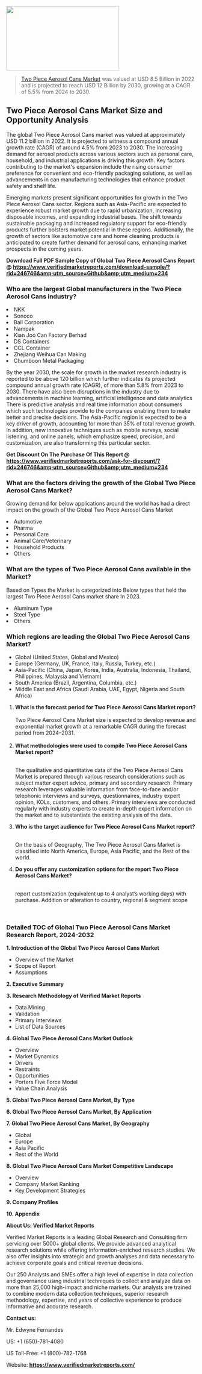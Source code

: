 
<img src="https://ffe5etoiles.com/wp-content/uploads/2024/12/MST1-300x171.png" alt="" width="300" height="171" class="alignnone size-medium wp-image-20088" /><blockquote><p><p><a href="https://www.verifiedmarketreports.com/download-sample/?rid=246746&utm_source=Github&utm_medium=234" target="_blank">Two Piece Aerosol Cans Market</a> was valued at USD 8.5 Billion in 2022 and is projected to reach USD 12 Billion by 2030, growing at a CAGR of 5.5% from 2024 to 2030.</p></blockquote><p><h2>Two Piece Aerosol Cans Market Size and Opportunity Analysis</h2><p>The global Two Piece Aerosol Cans market was valued at approximately USD 11.2 billion in 2022. It is projected to witness a compound annual growth rate (CAGR) of around 4.5% from 2023 to 2030. The increasing demand for aerosol products across various sectors such as personal care, household, and industrial applications is driving this growth. Key factors contributing to the market's expansion include the rising consumer preference for convenient and eco-friendly packaging solutions, as well as advancements in can manufacturing technologies that enhance product safety and shelf life.</p><p>Emerging markets present significant opportunities for growth in the Two Piece Aerosol Cans sector. Regions such as Asia-Pacific are expected to experience robust market growth due to rapid urbanization, increasing disposable incomes, and expanding industrial bases. The shift towards sustainable packaging and increased regulatory support for eco-friendly products further bolsters market potential in these regions. Additionally, the growth of sectors like automotive care and home cleaning products is anticipated to create further demand for aerosol cans, enhancing market prospects in the coming years.</p></p><p class=""><strong>Download Full PDF Sample Copy of Global Two Piece Aerosol Cans Report @ <a href="https://www.verifiedmarketreports.com/download-sample/?rid=246746&amp;utm_source=Github&amp;utm_medium=234" target="_blank">https://www.verifiedmarketreports.com/download-sample/?rid=246746&amp;utm_source=Github&amp;utm_medium=234</a></strong></p><h3 id="" class="">Who are the largest Global manufacturers in the Two Piece Aerosol Cans industry?</h3><p><li>NKK</li><li> Sonoco</li><li> Ball Corporation</li><li> Nampak</li><li> Kian Joo Can Factory Berhad</li><li> DS Containers</li><li> CCL Container</li><li> Zhejiang Weihua Can Making</li><li> Chumboon Metal Packaging</li></p><div class=""><div class="" dir="" data-message-author-role="" data-message-id="" data-message-model-slug=""><div class=""><div class=""><div class=""><div class="" dir="" data-message-author-role="" data-message-id="" data-message-model-slug=""><div class=""><div class=""><p>By the year 2030, the scale for growth in the market research industry is reported to be above 120 billion which further indicates its projected compound annual growth rate (CAGR), of more than 5.8% from 2023 to 2030. There have also been disruptions in the industry due to advancements in machine learning, artificial intelligence and data analytics There is predictive analysis and real time information about consumers which such technologies provide to the companies enabling them to make better and precise decisions. The Asia-Pacific region is expected to be a key driver of growth, accounting for more than 35% of total revenue growth. In addition, new innovative techniques such as mobile surveys, social listening, and online panels, which emphasize speed, precision, and customization, are also transforming this particular sector.</p><p><strong>Get Discount On The Purchase Of This Report @&nbsp; <a href="https://www.verifiedmarketreports.com/ask-for-discount/?rid=246746&amp;utm_source=Github&amp;utm_medium=234" target="_blank">https://www.verifiedmarketreports.com/ask-for-discount/?rid=246746&amp;utm_source=Github&amp;utm_medium=234</a></strong></p></div></div></div></div></div></div></div></div><h3 id="" class="">What are the factors driving the growth of the Global Two Piece Aerosol Cans Market?</h3><p id="" class="">Growing demand for below applications around the world has had a direct impact on the growth of the Global Two Piece Aerosol Cans Market</p><p id="" class=""><li>Automotive</li><li> Pharma</li><li> Personal Care</li><li> Animal Care/Veterinary</li><li> Household Products</li><li> Others</li></p><h3 id="" class="">What are the types of Two Piece Aerosol Cans available in the Market?</h3><p id="" class="">Based on Types the Market is categorized into Below types that held the largest Two Piece Aerosol Cans market share In 2023.</p><p id="" class=""><li>Aluminum Type</li><li> Steel Type</li><li> Others</li></p><h3 id="" class="">Which regions are leading the Global Two Piece Aerosol Cans Market?</h3><ul><li>Global (United States, Global and Mexico)</li><li>Europe (Germany, UK, France, Italy, Russia, Turkey, etc.)</li><li>Asia-Pacific (China, Japan, Korea, India, Australia, Indonesia, Thailand, Philippines, Malaysia and Vietnam)</li><li>South America (Brazil, Argentina, Columbia, etc.)</li><li>Middle East and Africa (Saudi Arabia, UAE, Egypt, Nigeria and South Africa)</li></ul><p><ol><li><strong>What is the forecast period for Two Piece Aerosol Cans Market report?<br /></strong><br /><span data-sheets-root="1" data-sheets-value="{&quot;1&quot;:2,&quot;2&quot;:&quot;XXXX size is expected to develop revenue and exponential market growth at a remarkable CAGR during the forecast period from 2024&ndash;2030.&quot;}" data-sheets-userformat="{&quot;2&quot;:12674,&quot;4&quot;:{&quot;1&quot;:2,&quot;2&quot;:16776960},&quot;10&quot;:2,&quot;11&quot;:0,&quot;15&quot;:&quot;Arial&quot;,&quot;16&quot;:12}">Two Piece Aerosol Cans Market size is expected to develop revenue and exponential market growth at a remarkable CAGR during the forecast period from 2024&ndash;2031.</span><br /><br /></li><li><strong>What methodologies were used to compile Two Piece Aerosol Cans Market report?<br /><br /></strong><p>The qualitative and quantitative data of the&nbsp;Two Piece Aerosol Cans Market is prepared through various research considerations such as subject matter expert advice, primary and secondary research. Primary research leverages valuable information from face-to-face and/or telephonic interviews and surveys, questionnaires, industry expert opinion, KOLs, customers, and others. Primary interviews are conducted regularly with industry experts to create in-depth expert information on the market and to substantiate the existing analysis of the data.&nbsp;</p></li><li><strong>Who is the target audience for Two Piece Aerosol Cans Market report?<br /><br /></strong><p>On the basis of Geography, The&nbsp;Two Piece Aerosol Cans Market is classified into North America, Europe, Asia Pacific, and the Rest of the world.</p></li><li><strong>Do you offer any customization options for the report Two Piece Aerosol Cans Market?<br /><br /></strong><p>report customization (equivalent up to 4 analyst&rsquo;s working days) with purchase. Addition or alteration to country, regional &amp; segment scope</p><p>&nbsp;</p></li></ol></p><h3 id="" class="">Detailed TOC of Global Two Piece Aerosol Cans Market Research Report, 2024-2032</h3><p id="" class=""><strong>1. Introduction of the Global Two Piece Aerosol Cans Market</strong></p><ul><li>Overview of the Market</li><li>Scope of Report</li><li>Assumptions</li></ul><p id="" class=""><strong>2. Executive Summary</strong></p><p id="" class=""><strong>3. Research Methodology of&nbsp;Verified Market Reports</strong></p><ul><li>Data Mining</li><li>Validation</li><li>Primary Interviews</li><li>List of Data Sources</li></ul><p id="" class=""><strong>4. Global Two Piece Aerosol Cans Market Outlook</strong></p><ul><li>Overview</li><li>Market Dynamics</li><li>Drivers</li><li>Restraints</li><li>Opportunities</li><li>Porters Five Force Model</li><li>Value Chain Analysis</li></ul><p id="" class=""><strong>5. Global Two Piece Aerosol Cans Market, By&nbsp;Type</strong></p><p id="" class=""><strong>6. Global Two Piece Aerosol Cans Market, By Application</strong></p><p id="" class=""><strong>7. Global Two Piece Aerosol Cans Market, By Geography</strong></p><ul><li>Global</li><li>Europe</li><li>Asia Pacific</li><li>Rest of the World</li></ul><p id="" class=""><strong>8. Global Two Piece Aerosol Cans Market Competitive Landscape</strong></p><ul><li>Overview</li><li>Company Market Ranking</li><li>Key Development Strategies</li></ul><p id="" class=""><strong>9. Company Profiles</strong></p><p id="" class=""><strong>10. Appendix</strong></p><p id="" class=""><strong>About Us: Verified Market Reports</strong></p><p id="" class="">Verified Market Reports is a leading Global Research and Consulting firm servicing over 5000+ global clients. We provide advanced analytical research solutions while offering information-enriched research studies. We also offer insights into strategic and growth analyses and data necessary to achieve corporate goals and critical revenue decisions.</p><p id="" class="">Our 250 Analysts and SMEs offer a high level of expertise in data collection and governance using industrial techniques to collect and analyze data on more than 25,000 high-impact and niche markets. Our analysts are trained to combine modern data collection techniques, superior research methodology, expertise, and years of collective experience to produce informative and accurate research.</p><p id="" class=""><strong>Contact us:</strong></p><p id="" class="">Mr. Edwyne Fernandes</p><p id="" class="">US: +1 (650)-781-4080</p><p id="" class="">US Toll-Free: +1 (800)-782-1768</p><p id="" class="">Website: <a target="" data-test-app-aware-link=""><strong>https://www.verifiedmarketreports.com/</strong></a></p>
